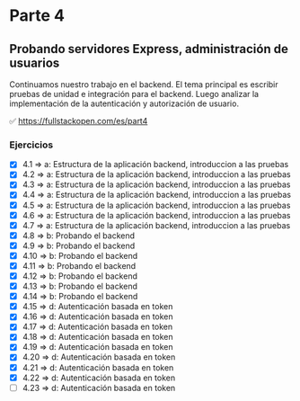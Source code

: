 # Parte 4

## Probando servidores Express, administración de usuarios

Continuamos nuestro trabajo en el backend. El tema principal es escribir pruebas de unidad e integración para el backend. Luego analizar la implementación de la autenticación y autorización de usuario.

✅ https://fullstackopen.com/es/part4

### Ejercicios

- [x] 4.1 => a: Estructura de la aplicación backend, introduccion a las pruebas
- [x] 4.2 => a: Estructura de la aplicación backend, introduccion a las pruebas
- [x] 4.3 => a: Estructura de la aplicación backend, introduccion a las pruebas
- [x] 4.4 => a: Estructura de la aplicación backend, introduccion a las pruebas
- [x] 4.5 => a: Estructura de la aplicación backend, introduccion a las pruebas
- [x] 4.6 => a: Estructura de la aplicación backend, introduccion a las pruebas
- [x] 4.7 => a: Estructura de la aplicación backend, introduccion a las pruebas
- [x] 4.8 => b: Probando el backend
- [x] 4.9 => b: Probando el backend
- [x] 4.10 => b: Probando el backend
- [x] 4.11 => b: Probando el backend
- [x] 4.12 => b: Probando el backend
- [x] 4.13 => b: Probando el backend
- [x] 4.14 => b: Probando el backend
- [x] 4.15 => d: Autenticación basada en token
- [x] 4.16 => d: Autenticación basada en token
- [x] 4.17 => d: Autenticación basada en token
- [x] 4.18 => d: Autenticación basada en token
- [x] 4.19 => d: Autenticación basada en token
- [x] 4.20 => d: Autenticación basada en token
- [x] 4.21 => d: Autenticación basada en token
- [x] 4.22 => d: Autenticación basada en token
- [ ] 4.23 => d: Autenticación basada en token
